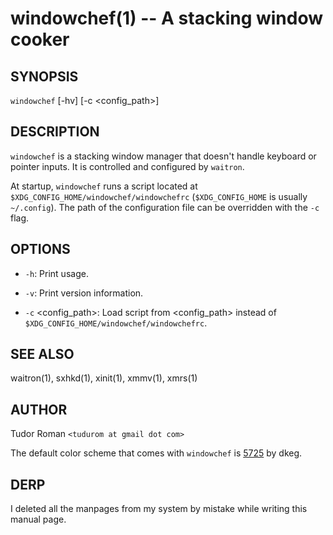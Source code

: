 windowchef(1) -- A stacking window cooker
=====================================

## SYNOPSIS

`windowchef` [-hv] [-c <config_path>]

## DESCRIPTION

`windowchef` is a stacking window manager that doesn't handle keyboard or
pointer inputs. It is controlled and configured by `waitron`.

At startup,
`windowchef` runs a script located at `$XDG_CONFIG_HOME/windowchef/windowchefrc`
(`$XDG_CONFIG_HOME` is usually `~/.config`). The path of the configuration file can be
overridden with the `-c` flag.

## OPTIONS

* `-h`:
	Print usage.

* `-v`:
	Print version information.

* `-c` <config_path>:
	Load script from <config_path> instead of
	`$XDG_CONFIG_HOME/windowchef/windowchefrc`.

## SEE ALSO

waitron(1), sxhkd(1), xinit(1), xmmv(1), xmrs(1)

## AUTHOR

Tudor Roman `<tudurom at gmail dot com>`

The default color scheme that comes with `windowchef` is [5725](https://github.com/dkeg/crayolo#5725) by dkeg.

## DERP

I deleted all the manpages from my system by mistake while writing this manual
page.
